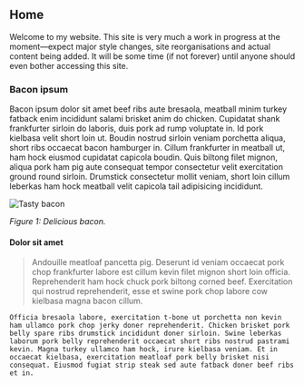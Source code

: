 ## Home

Welcome to my website. This site is very much a work in progress at the moment&#65279;—&#65279;expect major style changes, site reorganisations and actual content being added. It will be some time (if not forever) until anyone should even bother accessing this site.

### Bacon ipsum

Bacon ipsum dolor sit amet beef ribs aute bresaola, meatball minim turkey fatback enim incididunt salami brisket anim do chicken. Cupidatat shank frankfurter sirloin do laboris, duis pork ad rump voluptate in. Id pork kielbasa velit short loin ut. Boudin nostrud sirloin veniam porchetta aliqua, short ribs occaecat bacon hamburger in. Cillum frankfurter in meatball ut, ham hock eiusmod cupidatat capicola boudin. Quis biltong filet mignon, aliqua pork ham pig aute consequat tempor consectetur velit exercitation ground round sirloin. Drumstick consectetur mollit veniam, short loin cillum leberkas ham hock meatball velit capicola tail adipisicing incididunt.

![Tasty bacon](http://baconmockup.com/700/300)

*Figure 1: Delicious bacon.*

#### Dolor sit amet

> Andouille meatloaf pancetta pig. Deserunt id veniam occaecat pork chop frankfurter labore est cillum kevin filet mignon short loin officia. Reprehenderit ham hock chuck pork biltong corned beef. Exercitation qui nostrud reprehenderit, esse et swine pork chop labore cow kielbasa magna bacon cillum.

    Officia bresaola labore, exercitation t-bone ut porchetta non kevin ham ullamco pork chop jerky doner reprehenderit. Chicken brisket pork belly spare ribs drumstick incididunt doner sirloin. Swine leberkas laborum pork belly reprehenderit occaecat short ribs nostrud pastrami kevin. Magna turkey ullamco ham hock, irure kielbasa veniam. Et in occaecat kielbasa, exercitation meatloaf pork belly brisket nisi consequat. Eiusmod fugiat strip steak sed aute fatback doner beef ribs et in.
